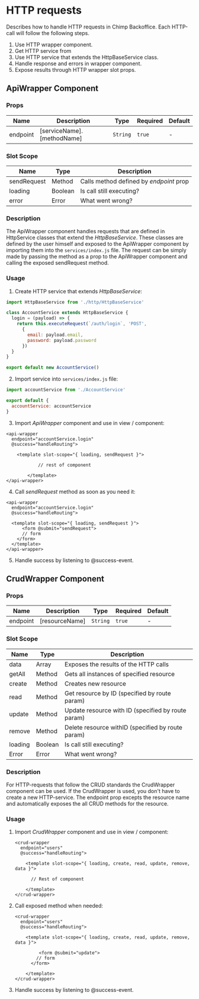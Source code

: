 # HTTP requests

Describes how to handle HTTP requests in Chimp Backoffice. Each HTTP-call will follow the following steps.

1. Use HTTP wrapper component.
2. Get HTTP service from 
3. Use HTTP service that extends the HttpBaseService class.
4. Handle response and errors in wrapper component.
5. Expose results through HTTP wrapper slot props. 





## ApiWrapper Component

### Props

|Name|Description|Type|Required|Default|
|---|---|---|---|---|
|endpoint|[serviceName].[methodName]|`String`|`true`|-|



### Slot Scope

| Name    | Type   | Description |
| ------- | ------------ | -------- |
| sendRequest | Method | Calls method defined by *endpoint* prop |
| loading | Boolean | Is call still executing? |
| error | Error | What went wrong? |



### Description

The ApiWrapper component handles requests that are defined in HttpService classes that extend the *HttpBaseService*. These classes are defined by the user himself and exposed to the ApiWrapper component by importing them into the `services/index.js`  file. The request can be simply made by passing the method as a prop to the ApiWrapper component and calling the exposed sendRequest method. 



### Usage

1. Create HTTP service that extends *HttpBaseService*:

```js
import HttpBaseService from './http/HttpBaseService'

class AccountService extends HttpBaseService {
  login = (payload) => {
    return this.executeRequest(`/auth/login`, 'POST',
      {
        email: payload.email,
        password: payload.password
      })
  }
}

export default new AccountService()
```



2. Import service into  `services/index.js` file: 

```js
import accountService from './AccountService'

export default {
  accountService: accountService
}

```



3. Import *ApiWrapper* component and use in view / component:

```vue
<api-wrapper
  endpoint="accountService.login"
  @success="handleRouting">
    
    <template slot-scope="{ loading, sendRequest }">
			
			// rest of component			

		</template>
</api-wrapper>
```



4. Call *sendRequest* method as soon as you need it:

```vue
<api-wrapper
  endpoint="accountService.login"
  @success="handleRouting">
    
  <template slot-scope="{ loading, sendRequest }">
	  <form @submit="sendRequest">
      // form
    </form>
  </template>
</api-wrapper>
```



5. Handle success by listening to @success-event.

 



## CrudWrapper Component

### Props

| Name     | Description    | Type     | Required | Default |
| -------- | -------------- | -------- | -------- | ------- |
| endpoint | [resourceName] | `String` | `true`   | -       |


### Slot Scope

|Name|Type|Description|
|---|---|---|
|data|Array|Exposes the results of the HTTP calls|
|getAll|Method|Gets all instances of specified resource|
|create|Method|Creates new resource|
|read|Method|Get resource by ID (specified by route param)|
|update|Method|Update resource with ID (specified by route param)|
|remove|Method|Delete resource withID (specified by route param)|
|loading|Boolean|Is call still executing?|
|Error|Error|What went wrong?|

### Description

For HTTP-requests that follow the CRUD standards the CrudWrapper component can be used. If the CrudWrapper is used, you don't have to create a new HTTP-service. The endpoint prop excepts the resource name and automatically exposes the all CRUD methods for the resource.



### Usage

1. Import *CrudWrapper* component and use in view / component:

   ```vue
   <crud-wrapper
     endpoint="users"
     @success="handleRouting">
     
       <template slot-scope="{ loading, create, read, update, remove, data }">
   
         // Rest of component
   
       </template>
   </crud-wrapper>
   ```

   

2. Call exposed method when needed:

   ``` vue
   <crud-wrapper
     endpoint="users"
     @success="handleRouting">
     
       <template slot-scope="{ loading, create, read, update, remove, data }">
   
   			<form @submit="update">
           // form
         </form>
   
       </template>
   </crud-wrapper>
   ```

   

3. Handle success by listening to @success-event.


